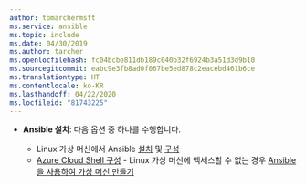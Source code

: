 ```yaml
---
author: tomarchermsft
ms.service: ansible
ms.topic: include
ms.date: 04/30/2019
ms.author: tarcher
ms.openlocfilehash: fc04bcbe811db189c040b32f6924b3a51d3d9b10
ms.sourcegitcommit: eabc9e3fb8ad0f067be5ed878c2eacebd461b6ce
ms.translationtype: HT
ms.contentlocale: ko-KR
ms.lasthandoff: 04/22/2020
ms.locfileid: "81743225"
---
```

- **Ansible 설치**: 다음 옵션 중 하나를 수행합니다.

    - Linux 가상 머신에서 Ansible [설치](/azure/ansible/ansible-install-configure#install-ansible-on-an-azure-linux-virtual-machine) 및 [구성](/azure/ansible/ansible-install-configure#create-azure-credentials) 
    - [Azure Cloud Shell 구성](/azure/cloud-shell/quickstart) - Linux 가상 머신에 액세스할 수 없는 경우 [Ansible을 사용하여 가상 머신 만들기](/azure/ansible/ansible-create-vm)